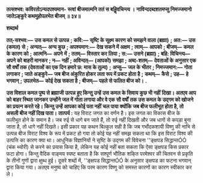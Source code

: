 **तत्सश्भव: कविरतोऽन्यदपश्यमान-** **स्त्वां बीजमात्मनि ततं स बहिॢवचिन्त्य ।** **नाविन्ददब्दशतमप्सु निमज्जमानो** **जातेऽङ्कुरे कथमुहोपलभेत बीजम् ॥ ३४॥** 

**शब्दार्थ** 

**तत्-सश्भव:—** **उस कमल से उत्पन्न** **; कवि:—** **सृष्टि के सूक्ष्म कारण को समझने वाला (ब्रह्मा)** **; अत:—** **उस (कमल) से** **;** **अन्यत्—** **अन्य कुछ** **; अपश्यमान:—** **देख सकने में अक्षम** **; त्वाम्—** **आपको** **; बीजम्—** **कमल के कारण को** **; आत्मनि—** **अपने** **में** **; ततम्—** **विस्तार कर लिया** **; स:—** **उसने (ब्रह्मा)** **; बहि: विचिन्त्य—** **अपने को बाहरी मानकर** **; न—** **नहीं** **; अविन्दत्—** **(आपको) समझा** **; अब्द-शतम्—** **देवताओं के अनुसार एक सौ वर्षों तक (देवताओं का एक दिन हमारे छ: मास के तुल्य)** **;** **अप्सु—** **जल के भीतर** **; निमज्जमान:—** **गोता लगाकर** **; जाते अङ्कुरे—** **जब बीज अंकुरित होकर लता रूप में प्रकट होता है** **;** **कथम्—** **कैसे** **; उह—** **हे भगवान्** **; उपलभेत—** **कोई देख सकता है** **; बीजम्—** **पहले से फलित बीज को।** **.** 

**उस विशाल कमल पुष्प से ब्रह्माजी उत्पन्न हुए किन्तु उन्हें उस कमल के सिवाय कुछ भी नहीं** **दिखा। अतएव आप को बाहर स्थित जानकर उन्होंने जल में गोता लगाया और वे एक सौ वर्षों** **तक उस कमल के उद्गम को खोजने का प्रयत्न करते रहे। किन्तु उन्हें आपका कोई पता नहीं** **चल पाया क्योंकि जब बीज फलीभूत होता है, तो असली बीज नहीं दिख पाता।** **तात्पर्य :** यह विराट जगत का वर्णन है। इस जगत का विकास बीज के फलीभूत होने के समान है। जब रुई से धागे बन जाते हैं, तो रुई नहीं दिखती और जब धागों से कपड़ा बुना जाता है, तो धागे नहीं दिखते। इसी प्रकार यह कथन बिल्कुल सही है कि जब गर्भोदकशायी विष्णु की नाभि से उत्पन्न बीज विराट विश्व के रूप में प्रकट हो गया तो कोई यह नहीं समझ सकता था कि इस विराट विश्व की उत्पत्ति का कारण क्या था। आधुनिक विज्ञानियों ने सृष्टि के उद्गम की विवेचना ''ङ्क्षपड सिद्धान्तÓÓ (चंक थ्योरी) से करने का प्रयास किया है, लेकिन यह कोई नहीं बता सकता कि ऐसा ङ्क्षपड किस प्रकार फटा होगा। किन्तु वैदिक वाङ्मय स्पष्ट बताता है कि सश्पूर्ण भौतिक शकि्त परमेश्वर की चितवन से प्रकृति के तीनों गुणों द्वारा क्षुब्ध हुई। दूसरे शब्दों में, ''ङ्क्षपड सिद्धान्तÓÓ के अनुसार ङ्क्षपड का फटना भगवान् द्वारा किया गया। अतएव मनुष्य को चाहिए कि परम कारण विष्णु को समस्त कारणों का कारण स्वीकार कर ले।  